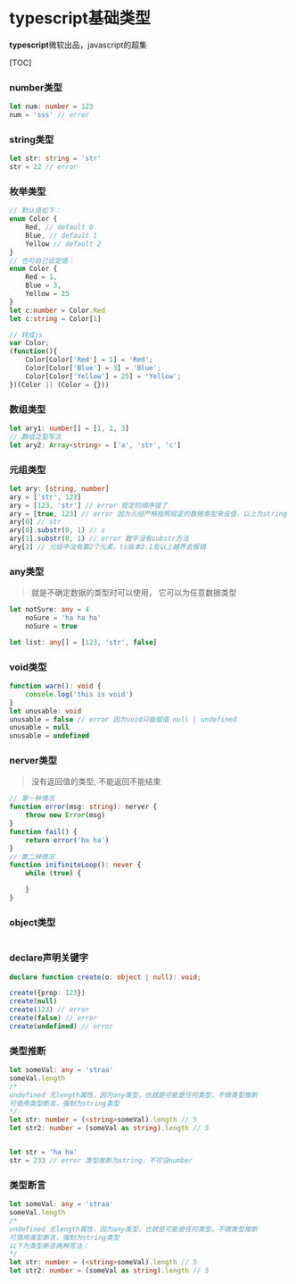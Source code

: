 # typescript基础类型

**typescript**微软出品，javascript的超集

[TOC]
### number类型

``` typescript
let num: number = 123
num = 'sss' // error
```

### string类型

``` typescript
let str: string = 'str'
str = 22 // error
```

### 枚举类型

``` typescript
// 默认值如下：
enum Color {
    Red, // default 0
    Blue, // default 1
    Yellow // default 2
}
// 也可自己设定值：
enum Color {
    Red = 1,
    Blue = 3,
    Yellow = 25
}
let c:number = Color.Red
let c:string = Color[1]

// 转成js
var Color;
(function(){
    Color[Color['Red'] = 1] = 'Red';
    Color[Color['Blue'] = 3] = 'Blue';
    Color[Color['Yellow'] = 25] = 'Yellow';
})(Color || (Color = {}))

```

### 数组类型

``` typescript
let ary1: number[] = [1, 2, 3]
// 数组泛型写法
let ary2: Array<string> = ['a', 'str', 'c']
```

### 元组类型

``` typescript
let ary: [string, number]
ary = ['str', 123]
ary = [123, 'str'] // error 规定的顺序错了
ary = [true, 123] // error 因为元组严格按照规定的数据类型来设值，以上为string | number两种，也就是联合类型
ary[0] // str
ary[0].substr(0, 1) // s
ary[1].substr(0, 1) // error 数字没有substr方法
ary[2] // 元组中没有第2个元素，ts版本3.1及以上越界会报错
```

### any类型

>就是不确定数据的类型时可以使用，
它可以为任意数据类型

``` typescript
let notSure: any = 4
    noSure = 'ha ha ha'
    noSure = true

let list: any[] = [123, 'str', false]
```

### void类型

``` typescript
function warn(): void {
    console.log('this is void')
}
let unusable: void
unusable = false // error 因为void只能赋值 null | undefined
unusable = null
unusable = undefined
```

### nerver类型

>没有返回值的类型, 不能返回不能结束

``` typescript
// 第一种情况
function error(msg: string): nerver {
    throw new Error(msg)
}
function fail() {
    return error('ha ha')
}
// 第二种情况
function inifiniteLoop(): never {
    while (true) {

    }
}
```

### object类型

``` typescript

```

### declare声明关键字

``` typescript
declare function create(o: object | null): void;

create({prop: 123})
create(null)
create(123) // error
create(false) // error
create(undefined) // error

```

### 类型推断

``` typescript
let someVal: any = 'straa'
someVal.length
/*
undefined 无length属性，因为any类型，也就是可能是任何类型，不做类型推断
可借用类型断言，强制为string类型
*/
let str: number = (<string>someVal).length // 5
let str2: number = (someVal as string).length // 5


let str = 'ha ha'
str = 233 // error 类型推断为string，不可设number
```

### 类型断言

``` typescript
let someVal: any = 'straa'
someVal.length
/*
undefined 无length属性，因为any类型，也就是可能是任何类型，不做类型推断
可借用类型断言，强制为string类型
以下为类型断言两种写法：
*/
let str: number = (<string>someVal).length // 5
let str2: number = (someVal as string).length // 5
```